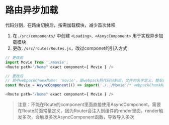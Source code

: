 # 路由异步加载
代码分割，在路由切换后，按需加载模块，减少首次体积

1. 在`./src/components/` 中创建 `<Loading>、<AsnycComponent>` 用于实现异步加载模块
2. 更改`./src/routes/Routes.js`，改过componet的引入方式
```javascript
// 更改前
import Movie from './movie';
<Route path="/home" exact component={ Movie } />

// 更改后
// 其中webpackChunkName: 'movie'，是webpack把代码分割后，文件的名字定义，整站的分割文件名字必须保证唯一性
const Movie = AsyncComponent(() => import('./../Movie'/* webpackChunkName: 'movie' */));

<Route path="/home" exact component={ Movie } />
```
> 注意：不能在Route的component里面直接使用AsyncComponent，需要在Route前面常量定义，因为Router会注入到组件的render里面，render触发多次，会触发多次AsyncComponent函数，导致导入多次
